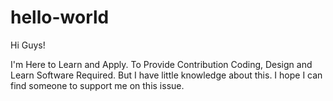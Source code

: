 # hello-world

Hi Guys!

I'm Here to Learn and Apply. To Provide Contribution Coding, Design and Learn Software Required.
But I have little knowledge about this. I hope I can find someone to support me on this issue.
